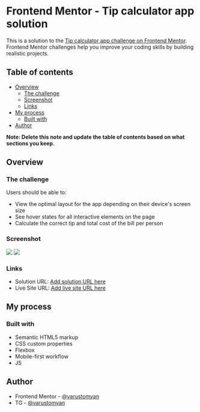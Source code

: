 # Frontend Mentor - Tip calculator app solution

This is a solution to the [Tip calculator app challenge on Frontend Mentor](https://www.frontendmentor.io/challenges/tip-calculator-app-ugJNGbJUX). Frontend Mentor challenges help you improve your coding skills by building realistic projects.

## Table of contents

- [Overview](#overview)
  - [The challenge](#the-challenge)
  - [Screenshot](#screenshot)
  - [Links](#links)
- [My process](#my-process)
  - [Built with](#built-with)
- [Author](#author)

**Note: Delete this note and update the table of contents based on what sections you keep.**

## Overview

### The challenge

Users should be able to:

- View the optimal layout for the app depending on their device's screen size
- See hover states for all interactive elements on the page
- Calculate the correct tip and total cost of the bill per person

### Screenshot

![](https://github.com/varustomyan/tip-calculator-app-main/blob/f23c2f1a872a1b09f8ccb7e53ce890659cb53209/images/screenshot-web.png)
![](https://github.com/varustomyan/tip-calculator-app-main/blob/f23c2f1a872a1b09f8ccb7e53ce890659cb53209/images/screenshot-mobile.png)

### Links

- Solution URL: [Add solution URL here](https://github.com/varustomyan/tip-calculator-app-main.git)
- Live Site URL: [Add live site URL here](https://varustomyan.github.io/tip-calculator-app-main/)

## My process

### Built with

- Semantic HTML5 markup
- CSS custom properties
- Flexbox
- Mobile-first workflow
- JS

## Author

- Frontend Mentor - [@varustomyan](https://www.frontendmentor.io/profile/varustomyane)
- TG - [@varustomyan](https://t.me/varustomyan)

